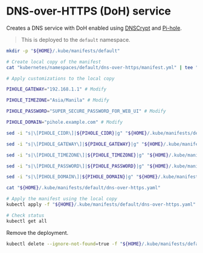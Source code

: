 # DNS-over-HTTPS (DoH) service

Creates a DNS service with DoH enabled using [DNSCrypt](https://dnscrypt.info) and [Pi-hole](https://pi-hole.net).

> This is deployed to the `default` namespace.

```sh
mkdir -p "${HOME}/.kube/manifests/default"

# Create local copy of the manifest
cat "kubernetes/namespaces/default/dns-over-https/manifest.yml" | tee "${HOME}/.kube/manifests/default/dns-over-https.yaml"

# Apply customizations to the local copy

PIHOLE_GATEWAY="192.168.1.1" # Modify

PIHOLE_TIMEZONE="Asia/Manila" # Modify

PIHOLE_PASSWORD="SUPER_SECURE_PASSWORD_FOR_WEB_UI" # Modify

PIHOLE_DOMAIN="pihole.example.com" # Modify

sed -i "s|\[PIHOLE_CIDR\]|${PIHOLE_CIDR}|g" "${HOME}/.kube/manifests/default/dns-over-https.yaml"

sed -i "s|\[PIHOLE_GATEWAY\]|${PIHOLE_GATEWAY}|g" "${HOME}/.kube/manifests/default/dns-over-https.yaml"

sed -i "s|\[PIHOLE_TIMEZONE\]|${PIHOLE_TIMEZONE}|g" "${HOME}/.kube/manifests/default/dns-over-https.yaml"

sed -i "s|\[PIHOLE_PASSWORD\]|${PIHOLE_PASSWORD}|g" "${HOME}/.kube/manifests/default/dns-over-https.yaml"

sed -i "s|\[PIHOLE_DOMAIN\]|${PIHOLE_DOMAIN}|g" "${HOME}/.kube/manifests/default/dns-over-https.yaml"

cat "${HOME}/.kube/manifests/default/dns-over-https.yaml"

# Apply the manifest using the local copy
kubectl apply -f "${HOME}/.kube/manifests/default/dns-over-https.yaml"

# Check status
kubectl get all
```

Remove the deployment.

```sh
kubectl delete --ignore-not-found=true -f "${HOME}/.kube/manifests/default/dns-over-https.yaml"
```
